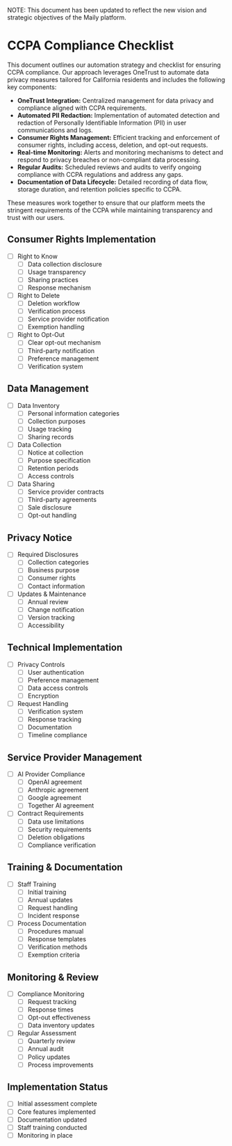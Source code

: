 NOTE: This document has been updated to reflect the new vision and strategic objectives of the Maily platform.

# CCPA Compliance Checklist

This document outlines our automation strategy and checklist for ensuring CCPA compliance. Our approach leverages OneTrust to automate data privacy measures tailored for California residents and includes the following key components:

- **OneTrust Integration:** Centralized management for data privacy and compliance aligned with CCPA requirements.
- **Automated PII Redaction:** Implementation of automated detection and redaction of Personally Identifiable Information (PII) in user communications and logs.
- **Consumer Rights Management:** Efficient tracking and enforcement of consumer rights, including access, deletion, and opt-out requests.
- **Real-time Monitoring:** Alerts and monitoring mechanisms to detect and respond to privacy breaches or non-compliant data processing.
- **Regular Audits:** Scheduled reviews and audits to verify ongoing compliance with CCPA regulations and address any gaps.
- **Documentation of Data Lifecycle:** Detailed recording of data flow, storage duration, and retention policies specific to CCPA.

These measures work together to ensure that our platform meets the stringent requirements of the CCPA while maintaining transparency and trust with our users.

## Consumer Rights Implementation

- [ ] Right to Know
  - [ ] Data collection disclosure
  - [ ] Usage transparency
  - [ ] Sharing practices
  - [ ] Response mechanism

- [ ] Right to Delete
  - [ ] Deletion workflow
  - [ ] Verification process
  - [ ] Service provider notification
  - [ ] Exemption handling

- [ ] Right to Opt-Out
  - [ ] Clear opt-out mechanism
  - [ ] Third-party notification
  - [ ] Preference management
  - [ ] Verification system

## Data Management

- [ ] Data Inventory
  - [ ] Personal information categories
  - [ ] Collection purposes
  - [ ] Usage tracking
  - [ ] Sharing records

- [ ] Data Collection
  - [ ] Notice at collection
  - [ ] Purpose specification
  - [ ] Retention periods
  - [ ] Access controls

- [ ] Data Sharing
  - [ ] Service provider contracts
  - [ ] Third-party agreements
  - [ ] Sale disclosure
  - [ ] Opt-out handling

## Privacy Notice

- [ ] Required Disclosures
  - [ ] Collection categories
  - [ ] Business purpose
  - [ ] Consumer rights
  - [ ] Contact information

- [ ] Updates & Maintenance
  - [ ] Annual review
  - [ ] Change notification
  - [ ] Version tracking
  - [ ] Accessibility

## Technical Implementation

- [ ] Privacy Controls
  - [ ] User authentication
  - [ ] Preference management
  - [ ] Data access controls
  - [ ] Encryption

- [ ] Request Handling
  - [ ] Verification system
  - [ ] Response tracking
  - [ ] Documentation
  - [ ] Timeline compliance

## Service Provider Management

- [ ] AI Provider Compliance
  - [ ] OpenAI agreement
  - [ ] Anthropic agreement
  - [ ] Google agreement
  - [ ] Together AI agreement

- [ ] Contract Requirements
  - [ ] Data use limitations
  - [ ] Security requirements
  - [ ] Deletion obligations
  - [ ] Compliance verification

## Training & Documentation

- [ ] Staff Training
  - [ ] Initial training
  - [ ] Annual updates
  - [ ] Request handling
  - [ ] Incident response

- [ ] Process Documentation
  - [ ] Procedures manual
  - [ ] Response templates
  - [ ] Verification methods
  - [ ] Exemption criteria

## Monitoring & Review

- [ ] Compliance Monitoring
  - [ ] Request tracking
  - [ ] Response times
  - [ ] Opt-out effectiveness
  - [ ] Data inventory updates

- [ ] Regular Assessment
  - [ ] Quarterly review
  - [ ] Annual audit
  - [ ] Policy updates
  - [ ] Process improvements

## Implementation Status

- [ ] Initial assessment complete
- [ ] Core features implemented
- [ ] Documentation updated
- [ ] Staff training conducted
- [ ] Monitoring in place 
